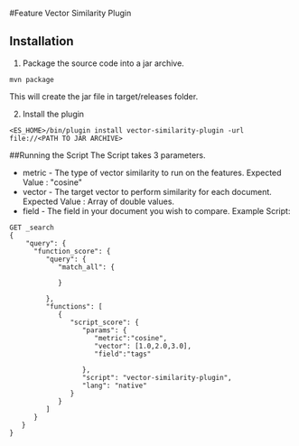 #Feature Vector Similarity Plugin
## Installation
1. Package the source code into a jar archive.
```
mvn package
```
This will create the jar file in target/releases folder.

2. Install the plugin
```
<ES_HOME>/bin/plugin install vector-similarity-plugin -url file://<PATH TO JAR ARCHIVE>
```

##Running the Script
The Script takes 3 parameters.
* metric - The type of vector similarity to run on the features. Expected Value : "cosine"
* vector - The target vector to perform similarity for each document. Expected Value : Array of double values.
* field  - The field in your document you wish to compare.
Example Script:
```
GET _search
{
    "query": {
      "function_score": {
         "query": {
            "match_all": {
             
            }
           
         },
         "functions": [
            {
               "script_score": {
                  "params": {
                     "metric":"cosine",
                     "vector": [1.0,2.0,3.0],
                     "field":"tags"
                     
                  },
                  "script": "vector-similarity-plugin",
                  "lang": "native"
               }
            }
         ]
      }
   }
}
```
